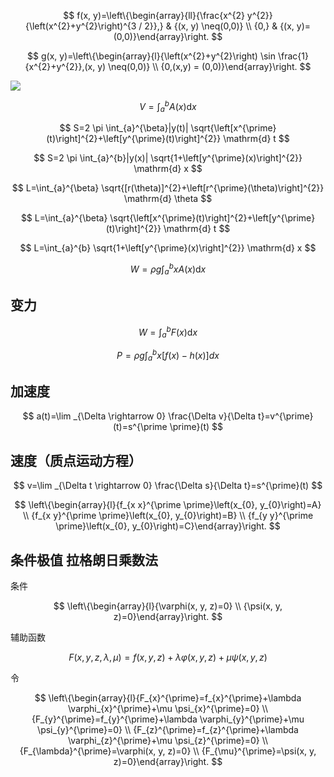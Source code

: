 $$
f(x, y)=\left\{\begin{array}{ll}{\frac{x^{2} y^{2}}{\left(x^{2}+y^{2}\right)^{3 / 2}},} & {(x, y) \neq(0,0)} \\ {0,} & {(x, y)=(0,0)}\end{array}\right.
$$

$$
g(x, y)=\left\{\begin{array}{l}{\left(x^{2}+y^{2}\right) \sin \frac{1}{x^{2}+y^{2}},(x, y) \neq(0,0)} \\ {0,(x,y) = (0,0)}\end{array}\right.
$$

![](https://cdn.mathpix.com/snip/images/FC1_czjkpccPiJpvHvPyQHVxnemc3KCC8PMiPRL1hxE.original.fullsize.png)

$$
V=\int_{a}^{b} A(x) \mathrm{d} x
$$

$$
S=2 \pi \int_{a}^{\beta}|y(t)| \sqrt{\left[x^{\prime}(t)\right]^{2}+\left[y^{\prime}(t)\right]^{2}} \mathrm{d} t
$$

$$
S=2 \pi \int_{a}^{b}|y(x)| \sqrt{1+\left[y^{\prime}(x)\right]^{2}} \mathrm{d} x
$$

$$
L=\int_{a}^{\beta} \sqrt{[r(\theta)]^{2}+\left[r^{\prime}(\theta)\right]^{2}} \mathrm{d} \theta
$$

$$
L=\int_{a}^{\beta} \sqrt{\left[x^{\prime}(t)\right]^{2}+\left[y^{\prime}(t)\right]^{2}} \mathrm{d} t
$$

$$
L=\int_{a}^{b} \sqrt{1+\left[y^{\prime}(x)\right]^{2}} \mathrm{d} x
$$

$$
W=\rho g \int_{a}^{b} x A(x) \mathrm{d} x
$$

## 变力
$$
W=\int_{a}^{b} F(x) \mathrm{d} x
$$

$$
P=\rho g \int_{a}^{b} x[f(x)-h(x)] d x
$$

## 加速度
$$
a(t)=\lim _{\Delta \rightarrow 0} \frac{\Delta v}{\Delta t}=v^{\prime}(t)=s^{\prime \prime}(t)
$$

## 速度（质点运动方程）
$$
v=\lim _{\Delta t \rightarrow 0} \frac{\Delta s}{\Delta t}=s^{\prime}(t)
$$

$$
\left\{\begin{array}{l}{f_{x x}^{\prime \prime}\left(x_{0}, y_{0}\right)=A} \\ {f_{x y}^{\prime \prime}\left(x_{0}, y_{0}\right)=B} \\ {f_{y y}^{\prime \prime}\left(x_{0}, y_{0}\right)=C}\end{array}\right.
$$

## 条件极值 拉格朗日乘数法

条件

$$
\left\{\begin{array}{l}{\varphi(x, y, z)=0} \\ {\psi(x, y, z)=0}\end{array}\right.
$$

辅助函数

$$
F(x, y, z, \lambda, \mu)=f(x, y, z)+\lambda \varphi(x, y, z)+\mu \psi(x, y, z)
$$

令

$$
\left\{\begin{array}{l}{F_{x}^{\prime}=f_{x}^{\prime}+\lambda \varphi_{x}^{\prime}+\mu \psi_{x}^{\prime}=0} \\ {F_{y}^{\prime}=f_{y}^{\prime}+\lambda \varphi_{y}^{\prime}+\mu \psi_{y}^{\prime}=0} \\ {F_{z}^{\prime}=f_{z}^{\prime}+\lambda \varphi_{z}^{\prime}+\mu \psi_{z}^{\prime}=0} \\ {F_{\lambda}^{\prime}=\varphi(x, y, z)=0} \\ {F_{\mu}^{\prime}=\psi(x, y, z)=0}\end{array}\right.
$$

